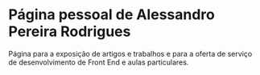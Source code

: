 # Página pessoal de Alessandro Pereira Rodrigues

Página para a exposição de artigos e trabalhos e para a oferta de serviço de desenvolvimento de Front End e aulas particulares.